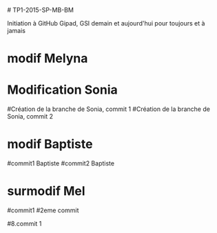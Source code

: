 
﻿# TP1-2015-SP-MB-BM

Initiation à GitHub Gipad, GSI demain et aujourd'hui pour toujours et à jamais


# modif Melyna


# Modification Sonia

#Création de la branche de Sonia, commit 1
#Création de la branche de Sonia, commit 2

# modif Baptiste


#commit1 Baptiste
#commit2 Baptiste

# surmodif Mel
#commit1
#2eme commit

#8.commit 1